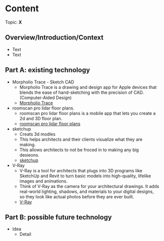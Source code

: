 # Content
Topic: **X**

## Overview/Introduction/Context
* Text
* Text

## Part A: existing technology
* Morpholio Trace - Sketch CAD</br>
  * Morpholio Trace is a drawing and design app for Apple devices that blends the ease of hand-sketching with the precision of CAD.(Computer-Aided Design)</br>
  * <a href="https://www.morpholioapps.com/trace/">Morpholio Trace</a> </br>
* roomscan pro lidar floor plans.</br>
  * roomscan pro lidar floor plans is a mobile app that lets you create a 2d and 3D floor plan.</br>
  * <a href="https://www.locometric.com/lidar">roomscan pro lidar floor plans</a></br>
* sketchup</br>
  * Creats 3d modles</br>
  * This helps architects and their clients visualize what they are making.</br>
  * This allows architects to not be froced in to making any big desieons.</br>
  * <a href="https://sketchup.trimble.com/en?srsltid=AfmBOoovYa6w9m8WV4grQM5_UrxgoIfjvAr9T0Xz9Wg_WXnyaAI9S26O">sketchup</a></br>
* V-Ray
  * V-Ray is a tool for architects that plugs into 3D programs like SketchUp and Revit to turn basic models into high-quality, lifelike images and animations.
  * Think of V-Ray as the camera for your architectural drawings. It adds real-world lighting, shadows, and materials to your digital designs, so they look like actual photos before they are ever built.
  * <a href="https://vray.us/?srsltid=AfmBOopBi0mza8gwSFzDY44l3y0e8hxOqkK6tsoXqd5Q-10O3Rm84AKg">V-Ray</a></br>
  
## Part B: possible future technology
* Idea
  * Detail
